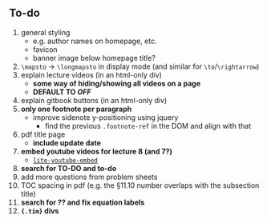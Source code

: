 ## To-do

1. general styling
    + e.g. author names on homepage, etc.
    + favicon
    + banner image below homepage title?
1. `\mapsto` -> `\longmapsto` in display mode (and similar for `\to`/`\rightarrow`)
1. explain lecture videos (in an html-only div)
    + **some way of hiding/showing all videos on a page**
    + **DEFAULT TO *OFF***
1. explain gitbook buttons (in an html-only div)
1. **only one footnote per paragraph**
    + improve sidenote y-positioning using jquery
        - find the previous `.footnote-ref` in the DOM and align with that
1. pdf title page
    + **include update date**
1. **embed youtube videos for lecture 8 (and 7?)**
    + [`lite-youtube-embed`](https://github.com/paulirish/lite-youtube-embed)
1. **search for TO-DO and to-do**
1. add more questions from problem sheets
1. TOC spacing in pdf (e.g. the §11.10 number overlaps with the subsection title)
1. **search for ?? and fix equation labels**
2. **`{.tim}` divs**
